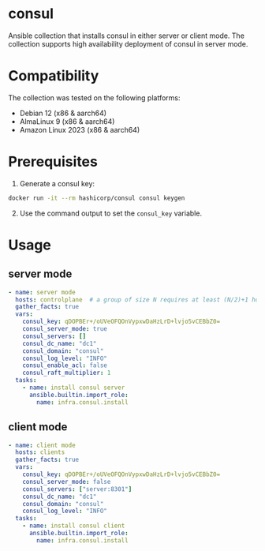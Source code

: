 # consul

Ansible collection that installs consul in either server or client mode. The collection supports high availability deployment of consul in server mode.

# Compatibility
The collection was tested on the following platforms:
- Debian 12 (x86 & aarch64)
- AlmaLinux 9 (x86 & aarch64)
- Amazon Linux 2023 (x86 & aarch64)


# Prerequisites
1. Generate a consul key:
```sh
docker run -it --rm hashicorp/consul consul keygen
```
2. Use the command output to set the `consul_key` variable.


# Usage

## server mode
```yaml
- name: server mode
  hosts: controlplane  # a group of size N requires at least (N/2)+1 hosts in the group to form a quorum.
  gather_facts: true
  vars:
    consul_key: qDOPBEr+/oUVeOFQOnVypxwDaHzLrD+lvjo5vCEBbZ0=
    consul_server_mode: true
    consul_servers: []
    consul_dc_name: "dc1"
    consul_domain: "consul"
    consul_log_level: "INFO"
    consul_enable_acl: false
    consul_raft_multiplier: 1
  tasks:
    - name: install consul server
      ansible.builtin.import_role:
        name: infra.consul.install
```

## client mode
```yaml
- name: client mode
  hosts: clients
  gather_facts: true
  vars:
    consul_key: qDOPBEr+/oUVeOFQOnVypxwDaHzLrD+lvjo5vCEBbZ0=
    consul_server_mode: false
    consul_servers: ["server:8301"]
    consul_dc_name: "dc1"
    consul_domain: "consul"
    consul_log_level: "INFO"
  tasks:
    - name: install consul client
      ansible.builtin.import_role:
        name: infra.consul.install
```
